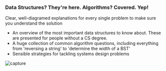 ### Data Structures? They're here.  Algorithms?  Covered. Yep!

Clear, well-diagramed explanations for every single problem to make sure you understand the solution

* An overview of the most important data structures to know about.  These are presented for people without a CS degree.
* A huge collection of common algorithm questions, including everything from 'reversing a string' to 'determine the width of a BST'
* Sensible strategies for tackling systems design problems

![capture](https://user-images.githubusercontent.com/34129569/47557375-2195f980-d92e-11e8-9919-2dfe9511dde1.PNG)

